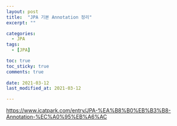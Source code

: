 ```yaml
---
layout: post
title:  "JPA 기본 Annotation 정리"
excerpt: ""

categories:
  - JPA
tags:
  - [JPA]

toc: true
toc_sticky: true
comments: true
 
date: 2021-03-12
last_modified_at: 2021-03-12

---
```


<https://www.icatpark.com/entry/JPA-%EA%B8%B0%EB%B3%B8-Annotation-%EC%A0%95%EB%A6%AC>

